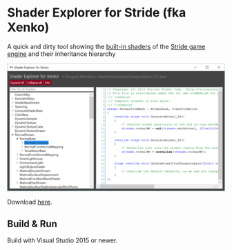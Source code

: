 # Shader Explorer for Stride (fka Xenko)
A quick and dirty tool showing the [built-in shaders](https://doc.stride3d.net/latest/en/manual/graphics/effects-and-shaders/shading-language/index.html) of the [Stride game engine](https://stride3d.net/) and their inheritance hierarchy

<img src="Stride.ShaderExplorer/Assets/Screenshot.png" alt="Screenshot" width="700px"/>

Download [here](https://github.com/tebjan/Stride.ShaderExplorer/releases/).

## Build & Run
Build with Visual Studio 2015 or newer.
